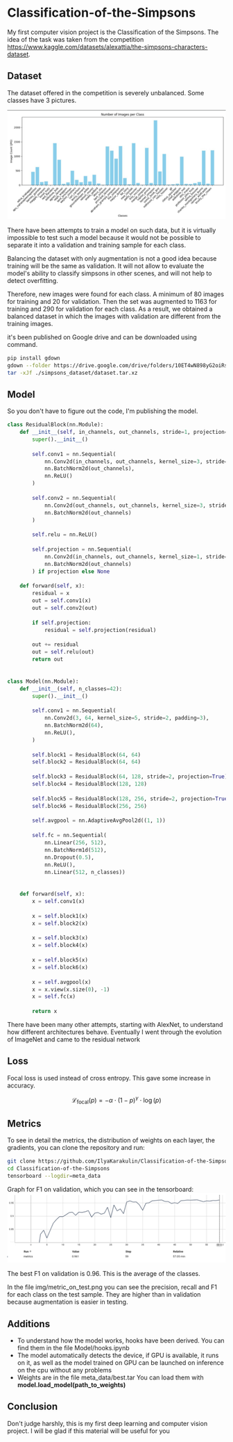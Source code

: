 # Classification-of-the-Simpsons

My first computer vision project is the Classification of the Simpsons. The idea of the task was taken from the competition https://www.kaggle.com/datasets/alexattia/the-simpsons-characters-dataset. 

## Dataset

The dataset offered in the competition is severely unbalanced. Some classes have 3 pictures. 

![screenshot](./img/balans.jpg)

There have been attempts to train a model on such data, but it is virtually impossible to test such a model because it would not be possible to separate it into a validation and training sample for each class.

Balancing the dataset with only augmentation is not a good idea because training will be the same as validation. It will not allow to evaluate the model's ability to classify simpsons in other scenes, and will not help to detect overfitting.

Therefore, new images were found for each class. A minimum of 80 images for training and 20 for validation. Then the set was augmented to 1163 for training and 290 for validation for each class. As a result, we obtained a balanced dataset in which the images with validation are different from the training images.

it's been published on Google drive and can be downloaded using command.

```bash 
pip install gdown
gdown --folder https://drive.google.com/drive/folders/10ET4wN898yG2oiRshYxTH95p-Dpoor1S?usp=sharing
tar -xJf ./simpsons_dataset/dataset.tar.xz
```

## Model

So you don't have to figure out the code, I'm publishing the model.

```python
class ResidualBlock(nn.Module):
    def __init__(self, in_channels, out_channels, stride=1, projection=False):
        super().__init__()

        self.conv1 = nn.Sequential(
            nn.Conv2d(in_channels, out_channels, kernel_size=3, stride=stride, padding=1),
            nn.BatchNorm2d(out_channels),
            nn.ReLU()
        )

        self.conv2 = nn.Sequential(
            nn.Conv2d(out_channels, out_channels, kernel_size=3, stride=1, padding=1),
            nn.BatchNorm2d(out_channels)
        )

        self.relu = nn.ReLU()

        self.projection = nn.Sequential(
            nn.Conv2d(in_channels, out_channels, kernel_size=1, stride=stride),
            nn.BatchNorm2d(out_channels)
        ) if projection else None

    def forward(self, x):
        residual = x
        out = self.conv1(x)
        out = self.conv2(out)

        if self.projection:
            residual = self.projection(residual)

        out += residual
        out = self.relu(out)
        return out


class Model(nn.Module):
    def __init__(self, n_classes=42):
        super().__init__()

        self.conv1 = nn.Sequential(
            nn.Conv2d(3, 64, kernel_size=5, stride=2, padding=3),
            nn.BatchNorm2d(64),
            nn.ReLU(),
        )

        self.block1 = ResidualBlock(64, 64)
        self.block2 = ResidualBlock(64, 64)
        
        self.block3 = ResidualBlock(64, 128, stride=2, projection=True)
        self.block4 = ResidualBlock(128, 128)
        
        self.block5 = ResidualBlock(128, 256, stride=2, projection=True)
        self.block6 = ResidualBlock(256, 256)
        
        self.avgpool = nn.AdaptiveAvgPool2d((1, 1))
        
        self.fc = nn.Sequential(
            nn.Linear(256, 512),
            nn.BatchNorm1d(512),
            nn.Dropout(0.5),
            nn.ReLU(),
            nn.Linear(512, n_classes))
        

    def forward(self, x):
        x = self.conv1(x)        
        
        x = self.block1(x)       
        x = self.block2(x)       
        
        x = self.block3(x)       
        x = self.block4(x)       
        
        x = self.block5(x)       
        x = self.block6(x)       

        x = self.avgpool(x)      
        x = x.view(x.size(0), -1)
        x = self.fc(x)           
        
        return x
```

There have been many other attempts, starting with AlexNet, to understand how different architectures behave. Eventually I went through the evolution of ImageNet and came to the residual network

## Loss
Focal loss is used instead of cross entropy. This gave some increase in accuracy.

$$ \mathcal{L}_{\text{focal}}(p) = -\alpha \cdot (1 - p)^{\gamma} \cdot \log(p) $$

## Metrics

To see in detail the metrics, the distribution of weights on each layer, the gradients, you can clone the repository and run:

``` bash
git clone https://github.com/IlyaKarakulin/Classification-of-the-Simpsons.git
cd Classification-of-the-Simpsons
tensorboard --logdir=meta_data
```

Graph for F1 on validation, which you can see in the tensorboard:
![screenshot](./img/F1_on_val.png)

The best F1 on validation is 0.96. This is the average of the classes.

In the file img/metric_on_test.png you can see the precision, recall and F1 for each class on the test sample. They are higher than in validation because augmentation is easier in testing.

## Additions

- To understand how the model works, hooks have been derived. You can find them in the file Model/hooks.ipynb
- The model automatically detects the device, if GPU is available, it runs on it, as well as the model trained on GPU can be launched on inference on the cpu without any problems
- Weights are in the file meta_data/best.tar
You can load them with **model.load_model(path_to_weights)**

## Conclusion

Don't judge harshly, this is my first deep learning and computer vision project. I will be glad if this material will be useful for you 